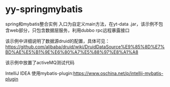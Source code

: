 # yy-springmybatis
spring和mybatis整合实例
入口为自定义main方法，在yt-data .jar，该示例不包含web部分，只包含数据层服务，利用dubbo rpc远程暴露接口

该示例中详细说明了数据源druid的配置，具体可见：https://github.com/alibaba/druid/wiki/DruidDataSource%E9%85%8D%E7%BD%AE%E5%B1%9E%E6%80%A7%E5%88%97%E8%A1%A8

该示例中放置了activeMQ测试代码


IntelliJ IDEA 使用mybatis-plugin:https://www.oschina.net/p/intellij-mybatis-plugin
